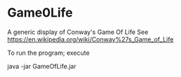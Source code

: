 # Game0Life

A generic display of Conway's Game Of Life
See https://en.wikipedia.org/wiki/Conway%27s_Game_of_Life

To run the program; execute

java -jar GameOfLife.jar
